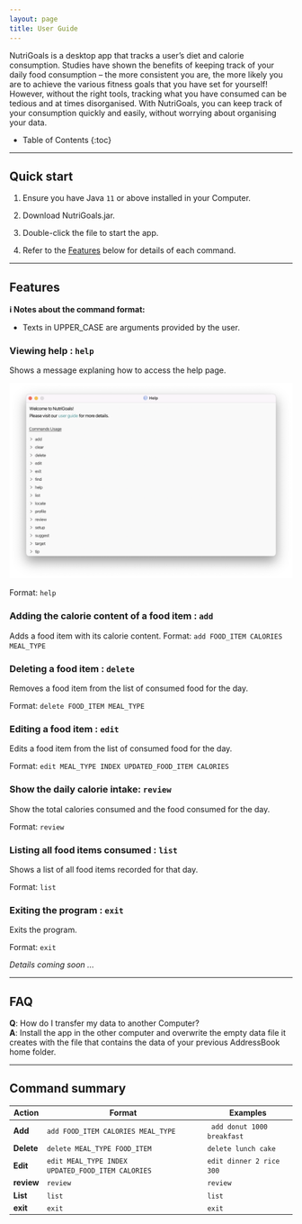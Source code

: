 ```yaml
---
layout: page
title: User Guide
---
```


NutriGoals is a desktop app that tracks a user’s diet and calorie consumption. Studies have shown the benefits of keeping track of your daily food consumption – the more consistent you are, the more likely you are to achieve the various fitness goals that you have set for yourself! However, without the right tools, tracking what you have consumed can be tedious and at times disorganised. With NutriGoals, you can keep track of your consumption quickly and easily, without worrying about organising your data.
* Table of Contents
{:toc}

--------------------------------------------------------------------------------------------------------------------

## Quick start

1. Ensure you have Java `11` or above installed in your Computer.

2. Download NutriGoals.jar.

3. Double-click the file to start the app.

4. Refer to the [Features](#features) below for details of each command.

--------------------------------------------------------------------------------------------------------------------

## Features

<div markdown="block" class="alert alert-info">

**:information_source: Notes about the command format:**<br>

* Texts in UPPER_CASE are arguments provided by the user.

</div>

### Viewing help : `help`

Shows a message explaning how to access the help page.

![help message](images/helpMessage.png)

Format: `help`


### Adding the calorie content of a food item : `add`

Adds a food item with its calorie content.
Format: `add FOOD_ITEM CALORIES MEAL_TYPE`

### Deleting a food item : `delete`

Removes a food item from the list of consumed food for the day.

Format: `delete FOOD_ITEM MEAL_TYPE`

### Editing a food item : `edit`

Edits a food item from the list of consumed food for the day.

Format: `edit MEAL_TYPE INDEX UPDATED_FOOD_ITEM CALORIES`


### Show the daily calorie intake: `review`

Show the total calories consumed and the food consumed for the day.

Format: `review`

### Listing all food items consumed : `list`

Shows a list of all food items recorded for that day.

Format: `list`

### Exiting the program : `exit`

Exits the program.

Format: `exit`


_Details coming soon ..._

--------------------------------------------------------------------------------------------------------------------

## FAQ

**Q**: How do I transfer my data to another Computer?<br>
**A**: Install the app in the other computer and overwrite the empty data file it creates with the file that contains the data of your previous AddressBook home folder.

--------------------------------------------------------------------------------------------------------------------

## Command summary

 Action     | Format                             | Examples
------------|----------------------------------- | --------------------------------------------------------------------  
 **Add**    | `add FOOD_ITEM CALORIES MEAL_TYPE` | ` add donut 1000 breakfast`
 **Delete** | `delete MEAL_TYPE FOOD_ITEM`       |  `delete lunch cake`                                                                         
 **Edit**   | `edit MEAL_TYPE INDEX UPDATED_FOOD_ITEM CALORIES`         | `edit dinner 2 rice 300 ` 
 **review** | `review`                           | `review`                                                                 
 **List**   | `list`                             |    `list`                                                                                                     
 **exit**   | `exit`                             |    `exit`                                                                                                     


